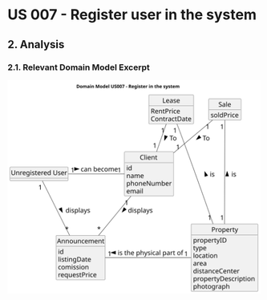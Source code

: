 # US 007 - Register user in the system

## 2. Analysis

### 2.1. Relevant Domain Model Excerpt 

![Domain Model](svg/us007-domain-model.svg)
